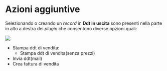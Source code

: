 # Azioni aggiuntive

Selezionando o creando un _record_ in **Ddt in uscita** sono presenti nella parte in alto a destra dei _plugin_ che consentono diverse opzioni quali:

![](https://firebasestorage.googleapis.com/v0/b/gitbook-x-prod.appspot.com/o/spaces%2F-LZJeLg23eVDvrCv74U7-887967055%2Fuploads%2FSxyS3C1ixA7DGucSmAG7%2Ffile.png?alt=media)

* Stampa ddt di vendita:
  * Stampa ddt di vendita(senza prezzi)
* Invia ddt(mail)
* Crea fattura di vendita
